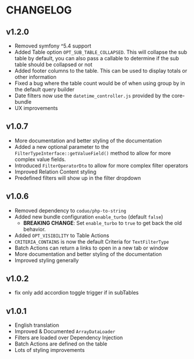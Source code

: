 # CHANGELOG

## v1.2.0
 - Removed symfony ^5.4 support
 - Added Table option `OPT_SUB_TABLE_COLLAPSED`. This will collapse the sub table by default, you can also pass a callable to determine if the sub table should be collapsed or not 
 - Added footer columns to the table. This can be used to display totals or other information
 - Fixed a bug where the table count would be of when using group by in the default query builder
 - Date filters now use the `datetime_controller.js` provided by the core-bundle
 - UX improvements

## v1.0.7
 - More documentation and better styling of the documentation
 - Added a new optional parameter to the `FilterTypeInterface::getValueField()` method to allow for more complex value fields.
 - Introduced `FilterOperatorDto` to allow for more complex filter operators
 - Improved Relation Content styling
 - Predefined filters will show up in the filter dropdown

## v1.0.6
 - Removed dependency to `coduo/php-to-string` 
 - Added new bundle configuration `enable_turbo` (default `false`)
     - **BREAKING CHANGE**: Set `enable_turbo` to `true` to get back the old behavior.
 - Added `OPT_VISIBILITY` to Table Actions
 - `CRITERIA_CONTAINS` is now the default Criteria for `TextFilterType`
 - Batch Actions can return a links to open in a new tab or window
 - More documentation and better styling of the documentation
 - Improved styling generally

## v1.0.2
 - fix only add accordion toggle trigger if in subTables

## v1.0.1
 - English translation
 - Improved & Documented `ArrayDataLoader`
 - Filters are loaded over Dependency Injection
 - Batch Actions are defined on the table
 - Lots of styling improvements
